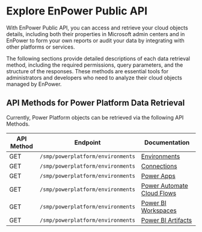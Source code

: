 # Explore EnPower Public API

With EnPower Public API, you can access and retrieve your cloud objects details, including both their properties in Microsoft admin centers and in EnPower to form your own reports or audit your data by integrating with other platforms or services. 

The following sections provide detailed descriptions of each data retrieval method, including the required permissions, query parameters, and the structure of the responses. These methods are essential tools for administrators and developers who need to analyze their cloud objects managed by EnPower.


## API Methods for Power Platform Data Retrieval

Currently, Power Platform objects can be retrieved via the following API Methods.

| API Method | Endpoint | Documentation | 
|--- | --- | --- |
| GET | `/smp/powerplatform/environments` | [Environments](../enpower/environments.md) |
| GET | `/smp/powerplatform/environments` | [Connections](../enpower/connections.md) |
| GET | `/smp/powerplatform/environments` | [Power Apps](../enpower/powerapps.md) |
| GET | `/smp/powerplatform/environments` | [Power Automate Cloud Flows](../enpower/cloudflows.md) |
| GET  | `/smp/powerplatform/environments` | [Power BI Workspaces](../enpower/workspaces.md) |
| GET | `/smp/powerplatform/environments` | [Power BI Artifacts](../enpower/artifacts.md) |

